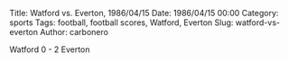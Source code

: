 Title: Watford vs. Everton, 1986/04/15
Date: 1986/04/15 00:00
Category: sports
Tags: football, football scores, Watford, Everton
Slug: watford-vs-everton
Author: carbonero


Watford 0 - 2 Everton
